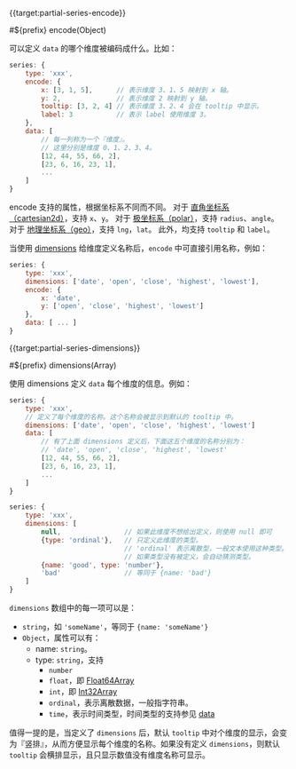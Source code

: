 {{target:partial-series-encode}}

#${prefix} encode(Object)

可以定义 `data` 的哪个维度被编码成什么。比如：

```js
series: {
    type: 'xxx',
    encode: {
        x: [3, 1, 5],      // 表示维度 3、1、5 映射到 x 轴。
        y: 2,              // 表示维度 2 映射到 y 轴。
        tooltip: [3, 2, 4] // 表示维度 3、2、4 会在 tooltip 中显示。
        label: 3           // 表示 label 使用维度 3。
    },
    data: [
        // 每一列称为一个『维度』。
        // 这里分别是维度 0、1、2、3、4。
        [12, 44, 55, 66, 2],
        [23, 6, 16, 23, 1],
        ...
    ]
}
```

encode 支持的属性，根据坐标系不同而不同。
对于 [直角坐标系（cartesian2d）](~grid)，支持 `x`、`y`。
对于 [极坐标系（polar）](~polar)，支持 `radius`、`angle`。
对于 [地理坐标系（geo）](~geo)，支持 `lng`，`lat`。
此外，均支持 `tooltip` 和 `label`。

当使用 [dimensions](~series.dimensions) 给维度定义名称后，`encode` 中可直接引用名称，例如：

```js
series: {
    type: 'xxx',
    dimensions: ['date', 'open', 'close', 'highest', 'lowest'],
    encode: {
        x: 'date',
        y: ['open', 'close', 'highest', 'lowest']
    },
    data: [ ... ]
}
```


{{target:partial-series-dimensions}}

#${prefix} dimensions(Array)

使用 dimensions 定义 `data` 每个维度的信息。例如：

```js
series: {
    type: 'xxx',
    // 定义了每个维度的名称。这个名称会被显示到默认的 tooltip 中。
    dimensions: ['date', 'open', 'close', 'highest', 'lowest']
    data: [
        // 有了上面 dimensions 定义后，下面这五个维度的名称分别为：
        // 'date', 'open', 'close', 'highest', 'lowest'
        [12, 44, 55, 66, 2],
        [23, 6, 16, 23, 1],
        ...
    ]
}
```

```js
series: {
    type: 'xxx',
    dimensions: [
        null,                // 如果此维度不想给出定义，则使用 null 即可
        {type: 'ordinal'},   // 只定义此维度的类型。
                             // 'ordinal' 表示离散型，一般文本使用这种类型。
                             // 如果类型没有被定义，会自动猜测类型。
        {name: 'good', type: 'number'},
        'bad'                // 等同于 {name: 'bad'}
    ]
}
```

`dimensions` 数组中的每一项可以是：
+ `string`，如 `'someName'`，等同于 `{name: 'someName'}`
+ `Object`，属性可以有：
    + name: `string`。
    + type: `string`，支持
        + `number`
        + `float`，即 [Float64Array](https://developer.mozilla.org/en-US/docs/Web/JavaScript/Reference/Global_Objects/Float64Array)
        + `int`，即 [Int32Array](https://developer.mozilla.org/en-US/docs/Web/JavaScript/Reference/Global_Objects/Int32Array)
        + `ordinal`，表示离散数据，一般指字符串。
        + `time`，表示时间类型，时间类型的支持参见 [data](~series.data)

值得一提的是，当定义了 `dimensions` 后，默认 `tooltip` 中对个维度的显示，会变为『竖排』，从而方便显示每个维度的名称。如果没有定义 `dimensions`，则默认 `tooltip` 会横排显示，且只显示数值没有维度名称可显示。